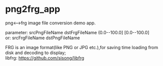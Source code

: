 png2frg_app
===========

png<-->frg image file conversion demo app.   
  
  parameter: srcPngFileName dstFrgFileName (0.0--100.0] [0.0--100.0]  
         or: srcFrgFileName dstPngFileName  
  
FRG is an image format(like PNG or JPG etc.),for saving time loading from disk and decoding to display;  
libfrg: https://github.com/sisong/libfrg  
